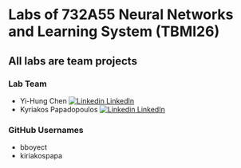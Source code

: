 # Labs of 732A55 Neural Networks and Learning System (TBMI26)


## All labs are team projects

### Lab Team
* Yi-Hung Chen [![Linkedin](https://i.stack.imgur.com/gVE0j.png) LinkedIn](https://www.linkedin.com/in/yi-hung-eric-chen-7aa54120a)
* Kyriakos Papadopoulos [![Linkedin](https://i.stack.imgur.com/gVE0j.png) LinkedIn](https://www.linkedin.com/in/kyriakos-papadopoulos-0295461a0/)

### GitHub Usernames
* bboyect
* kiriakospapa

